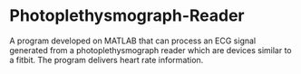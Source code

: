 # Photoplethysmograph-Reader
A program developed on MATLAB that can process an ECG signal generated from a photoplethysmograph reader which are devices similar to a fitbit. The program delivers heart rate information.

